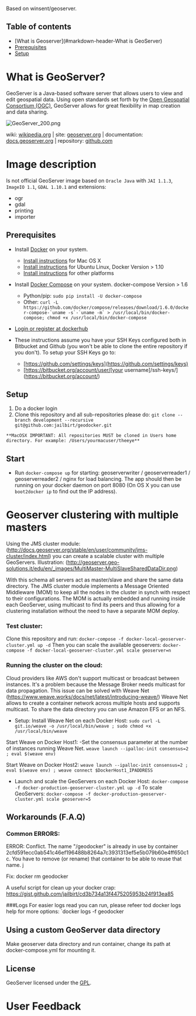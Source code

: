 Based on winsent/geoserver.

## Table of contents

* [What is Geoserver](#markdown-header-What is GeoServer)
* [Prerequisites](#markdown-header-prerequisites)
* [Setup](#markdown-header-setup)

# What is GeoServer? #
GeoServer is a Java-based software server that allows users to view and edit geospatial data. Using open standards set forth by the [Open Geospatial Consortium (OGC)](http://www.opengeospatial.org/), GeoServer allows for great flexibility in map creation and data sharing.

![GeoServer_200.png](http://static.geoserver.org/images/GeoServer_200.png)

wiki: [wikipedia.org](https://wikipedia.org/wiki/GeoServer) | site: [geoserver.org](http://geoserver.org/) | documentation: [docs.geoserver.org](http://docs.geoserver.org/) | repository: [github.com](https://github.com/geoserver/geoserver)
# Image description #

Is not official GeoServer image based on `Oracle Java` with `JAI 1.1.3`, `ImageIO 1.1`, `GDAL 1.10.1` and extensions:

* ogr
* gdal
* printing
* importer

## Prerequisites

* Install [Docker](https://www.docker.com/) on your system.

    * [Install instructions](https://docs.docker.com/installation/mac/) for Mac OS X
    * [Install instructions](https://docs.docker.com/installation/ubuntulinux/) for Ubuntu Linux, Docker Version > 1.10
    * [Install instructions](https://docs.docker.com/installation/) for other platforms

* Install [Docker Compose](http://docs.docker.com/compose/) on your system. docker-compose Version > 1.6

    * Python/pip: `sudo pip install -U docker-compose`
    * Other: ``curl -L https://github.com/docker/compose/releases/download/1.6.0/docker-compose-`uname -s`-`uname -m` > /usr/local/bin/docker-compose; chmod +x /usr/local/bin/docker-compose``

* [Login or register at dockerhub](https://docs.docker.com/engine/reference/commandline/login/)

* These instructions assume you have your SSH Keys configured both in Bitbucket and Github (you won't be
able to clone the entire repository if you don't). To setup your SSH Keys go to:

    * [https://github.com/settings/keys](https://github.com/settings/keys)
    * [https://bitbucket.org/account/user/[your username]/ssh-keys/](https://bitbucket.org/account/)

## Setup
  1. Do a docker login
  1. Clone this repository and all sub-repositories please do: `git clone --branch development --recursive git@github.com:jailbirt/geodocker.git`

    **MacOSX IMPORTANT: All repositories MUST be cloned in Users home directory. For example: /Users/yourmacuser/theeye**

## Start

  * Run `docker-compose up` for starting: geoserverwriter / geoserverreader1 / geoserverreader2 / nginx for load balancing.
  The app should then be running on your docker daemon on port 8080 (On OS X you can use `boot2docker ip` to find out the IP address).

# Geoserver clustering with multiple masters

  Using the JMS cluster module: (http://docs.geoserver.org/stable/en/user/community/jms-cluster/index.html) 
  you can create a scalable cluster with multiple GeoServers.
  Illustration: (http://geoserver.geo-solutions.it/edu/en/_images/MultiMaster-MultiSlaveSharedDataDir.png)
  
  With this schema all servers act as master/slave and share the same data directory. 
  The JMS cluster module implements a Message Oriented Middleware (MOM) to keep all the nodes in the cluster in synch with respect to their configurations.
  The MOM is actually embedded and running inside each GeoServer, using multicast to find its peers and thus allowing for a clustering installation without the need to have a separate MOM deploy.

  
### Test cluster:

   Clone this repository and run: 
   `docker-compose -f docker-local-geoserver-cluster.yml up -d`
   Then you can scale the available geoservers:
   `docker-compose -f docker-local-geoserver-cluster.yml scale geoserver=n`

### Running the cluster on the cloud:

  Cloud providers like AWS don't support multicast or broadcast between instances. 
  It's a problem because the Message Broker needs multicast for data propagation.
  This issue can be solved with Weave Net (https://www.weave.works/docs/net/latest/introducing-weave/)
  Weave Net allows to create a container network across multiple hosts and supports multicast.
  To share the data directory you can use Amazon EFS or an NFS.

  * Setup:
   Install Weave Net on each Docker Host:
   `sudo curl -L git.io/weave -o /usr/local/bin/weave ; sudo chmod +x /usr/local/bin/weave`
   
   Start Weave on Docker Host1: 
   -Set the consensus parameter at the number of instances running Weave Net.
   `weave launch --ipalloc-init consensus=2 ; eval $(weave env)`
   
   Start Weave on Docker Host2:
   `weave launch --ipalloc-init consensus=2 ; eval $(weave env) ; weave connect $DockerHost1_IPADDRESS`

  * Launch and scale the GeoServers on each Docker Host:
  `docker-compose -f docker-production-geoserver-cluster.yml up -d`
  To scale GeoServers:
  `docker-compose -f docker-production-geoserver-cluster.yml scale geoserver=5`

## Workarounds (F.A.Q)

### Common ERRORS:
ERROR: Conflict. The name "/geodocker" is already in use by container 2cfd591ecc0ab541c46ef196488b8264a7c3931313ef5e5b079b60e4ff650c1c. You have to remove (or rename) that container to be able to reuse that name.
j

Fix: 
   docker rm geodocker

A useful script for clean up your docker crap:
https://gist.github.com/jailbirt/cd3b734a13f4475205953b24f913ea85


###Logs
For easier logs read you can run, please refeer tod docker logs help for more options:
`docker logs -f geodocker

## Using a custom GeoServer data directory ##
Make geoserver data directory and run container, change its path at docker-compose.yml for mounting it.

## License ##
GeoServer licensed under the [GPL](http://www.gnu.org/licenses/old-licenses/gpl-2.0.html).


# User Feedback
